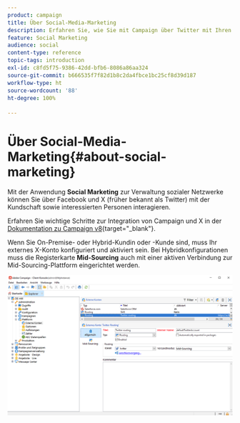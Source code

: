 ```yaml
---
product: campaign
title: Über Social-Media-Marketing
description: Erfahren Sie, wie Sie mit Campaign über Twitter mit Ihren Kunden interagieren können
feature: Social Marketing
audience: social
content-type: reference
topic-tags: introduction
exl-id: c8fd5f75-9386-42dd-bfb6-8086a86aa324
source-git-commit: b666535f7f82d1b8c2da4fbce1bc25cf8d39d187
workflow-type: ht
source-wordcount: '88'
ht-degree: 100%

---
```


# Über Social-Media-Marketing{#about-social-marketing}

Mit der Anwendung **Social Marketing** zur Verwaltung sozialer Netzwerke können Sie über Facebook und X (früher bekannt als Twitter) mit der Kundschaft sowie interessierten Personen interagieren.

Erfahren Sie wichtige Schritte zur Integration von Campaign und X in der [Dokumentation zu Campaign v8](https://experienceleague.adobe.com/docs/campaign/campaign-v8/connect/fda.html?lang=de){target="_blank"}.

Wenn Sie On-Premise- oder Hybrid-Kundin oder -Kunde sind, muss Ihr externes X-Konto konfiguriert und aktiviert sein. Bei Hybridkonfigurationen muss die Registerkarte **Mid-Sourcing** auch mit einer aktiven Verbindung zur Mid-Sourcing-Plattform eingerichtet werden.

![](assets/tw-external-account.png)
